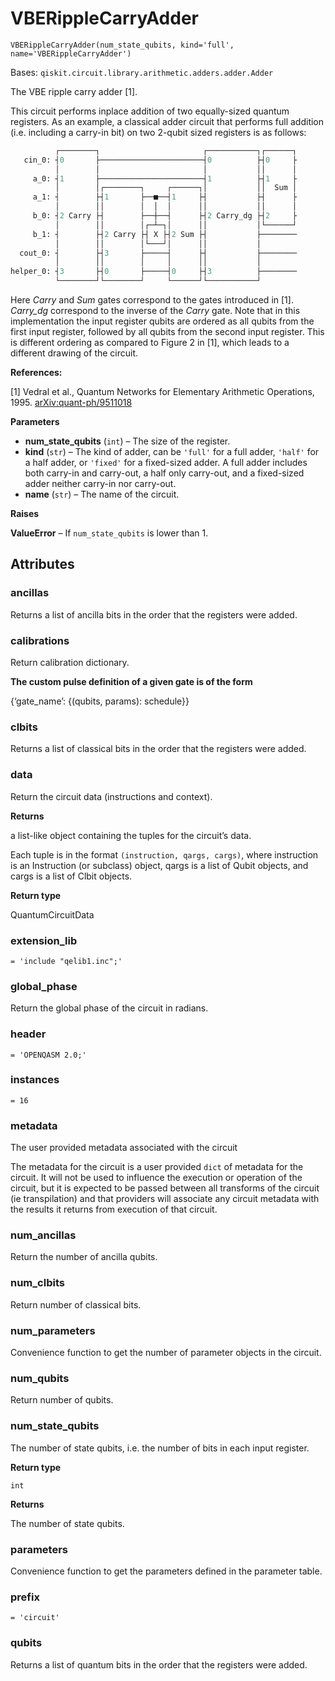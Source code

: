 # VBERippleCarryAdder

<span id="undefined" />

`VBERippleCarryAdder(num_state_qubits, kind='full', name='VBERippleCarryAdder')`

Bases: `qiskit.circuit.library.arithmetic.adders.adder.Adder`

The VBE ripple carry adder \[1].

This circuit performs inplace addition of two equally-sized quantum registers. As an example, a classical adder circuit that performs full addition (i.e. including a carry-in bit) on two 2-qubit sized registers is as follows:

```python
          ┌────────┐                       ┌───────────┐┌──────┐
   cin_0: ┤0       ├───────────────────────┤0          ├┤0     ├
          │        │                       │           ││      │
     a_0: ┤1       ├───────────────────────┤1          ├┤1     ├
          │        │┌────────┐     ┌──────┐│           ││  Sum │
     a_1: ┤        ├┤1       ├──■──┤1     ├┤           ├┤      ├
          │        ││        │  │  │      ││           ││      │
     b_0: ┤2 Carry ├┤        ├──┼──┤      ├┤2 Carry_dg ├┤2     ├
          │        ││        │┌─┴─┐│      ││           │└──────┘
     b_1: ┤        ├┤2 Carry ├┤ X ├┤2 Sum ├┤           ├────────
          │        ││        │└───┘│      ││           │
  cout_0: ┤        ├┤3       ├─────┤      ├┤           ├────────
          │        ││        │     │      ││           │
helper_0: ┤3       ├┤0       ├─────┤0     ├┤3          ├────────
          └────────┘└────────┘     └──────┘└───────────┘
```

Here *Carry* and *Sum* gates correspond to the gates introduced in \[1]. *Carry\_dg* correspond to the inverse of the *Carry* gate. Note that in this implementation the input register qubits are ordered as all qubits from the first input register, followed by all qubits from the second input register. This is different ordering as compared to Figure 2 in \[1], which leads to a different drawing of the circuit.

**References:**

\[1] Vedral et al., Quantum Networks for Elementary Arithmetic Operations, 1995. [arXiv:quant-ph/9511018](https://arxiv.org/pdf/quant-ph/9511018.pdf)

**Parameters**

*   **num\_state\_qubits** (`int`) – The size of the register.
*   **kind** (`str`) – The kind of adder, can be `'full'` for a full adder, `'half'` for a half adder, or `'fixed'` for a fixed-sized adder. A full adder includes both carry-in and carry-out, a half only carry-out, and a fixed-sized adder neither carry-in nor carry-out.
*   **name** (`str`) – The name of the circuit.

**Raises**

**ValueError** – If `num_state_qubits` is lower than 1.

## Attributes

<span id="undefined" />

### ancillas

Returns a list of ancilla bits in the order that the registers were added.

<span id="undefined" />

### calibrations

Return calibration dictionary.

**The custom pulse definition of a given gate is of the form**

\{‘gate\_name’: \{(qubits, params): schedule}}

<span id="undefined" />

### clbits

Returns a list of classical bits in the order that the registers were added.

<span id="undefined" />

### data

Return the circuit data (instructions and context).

**Returns**

a list-like object containing the tuples for the circuit’s data.

Each tuple is in the format `(instruction, qargs, cargs)`, where instruction is an Instruction (or subclass) object, qargs is a list of Qubit objects, and cargs is a list of Clbit objects.

**Return type**

QuantumCircuitData

<span id="undefined" />

### extension\_lib

`= 'include "qelib1.inc";'`

<span id="undefined" />

### global\_phase

Return the global phase of the circuit in radians.

<span id="undefined" />

### header

`= 'OPENQASM 2.0;'`

<span id="undefined" />

### instances

`= 16`

<span id="undefined" />

### metadata

The user provided metadata associated with the circuit

The metadata for the circuit is a user provided `dict` of metadata for the circuit. It will not be used to influence the execution or operation of the circuit, but it is expected to be passed between all transforms of the circuit (ie transpilation) and that providers will associate any circuit metadata with the results it returns from execution of that circuit.

<span id="undefined" />

### num\_ancillas

Return the number of ancilla qubits.

<span id="undefined" />

### num\_clbits

Return number of classical bits.

<span id="undefined" />

### num\_parameters

Convenience function to get the number of parameter objects in the circuit.

<span id="undefined" />

### num\_qubits

Return number of qubits.

<span id="undefined" />

### num\_state\_qubits

The number of state qubits, i.e. the number of bits in each input register.

**Return type**

`int`

**Returns**

The number of state qubits.

<span id="undefined" />

### parameters

Convenience function to get the parameters defined in the parameter table.

<span id="undefined" />

### prefix

`= 'circuit'`

<span id="undefined" />

### qubits

Returns a list of quantum bits in the order that the registers were added.
